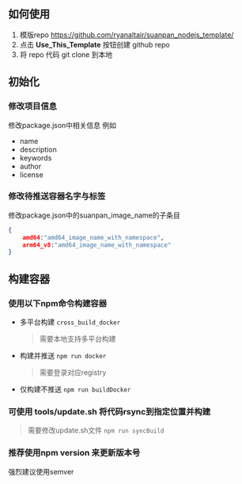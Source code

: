 ## 如何使用
1. 模版repo https://github.com/ryanaltair/suanpan_nodejs_template/
2. 点击 __Use_This_Template__ 按钮创建 github repo
3. 将 repo 代码 git clone 到本地

## 初始化
### 修改项目信息
修改package.json中相关信息
例如 
- name 
- description 
- keywords 
- author 
- license

### 修改待推送容器名字与标签
修改package.json中的suanpan_image_name的子条目
```json
{
    amd64:"amd64_image_name_with_namespace",
    arm64_v8:"amd64_image_name_with_namespace"
}
```

## 构建容器
### 使用以下npm命令构建容器
- 多平台构建 `cross_build_docker`
    > 需要本地支持多平台构建
- 构建并推送 `npm run docker`
    > 需要登录对应registry
- 仅构建不推送 `npm run buildDocker`

### 可使用 tools/update.sh 将代码rsync到指定位置并构建
> 需要修改update.sh文件
`npm run syncBuild`

### 推荐使用npm version 来更新版本号
强烈建议使用semver
